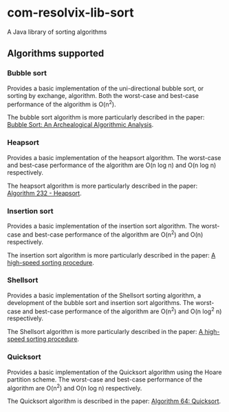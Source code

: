 # com-resolvix-lib-sort

A Java library of sorting algorithms

## Algorithms supported

### Bubble sort

Provides a basic implementation of the uni-directional bubble sort, or sorting
by exchange, algorithm. Both the worst-case and best-case performance of the
algorithm is O(n<sup>2</sup>).

The bubble sort algorithm is more particularly described in the paper: 
[Bubble Sort: An Archealogical Algorithmic Analysis](https://users.cs.duke.edu/~ola/bubble/bubble.pdf).

### Heapsort

Provides a basic implementation of the heapsort algorithm. The worst-case and
best-case performance of the algorithm are O(n log n) and O(n log n)
respectively.

The heapsort algorithm is more particularly described in the paper:
[Algorithm 232 - Heapsort](https://doi.org/10.1145%2F512274.512284).

### Insertion sort

Provides a basic implementation of the insertion sort algorithm. The worst-case
and best-case performance of the algorithm are O(n<sup>2</sup>) and O(n)
respectively.

The insertion sort algorithm is more particularly described in the paper:
[A high-speed sorting procedure](https://dl.acm.org/doi/10.1145/366947.366957).

### Shellsort

Provides a basic implementation of the Shellsort sorting algorithm, a
development of the bubble sort and insertion sort algorithms. The worst-case
and best-case performance of the algorithm are O(n<sup>2</sup>) and
O(n log<sup>2</sup> n) respectively.

The Shellsort algorithm is more particularly described in the paper:
[A high-speed sorting procedure](https://dl.acm.org/doi/10.1145/368370.368387).

### Quicksort

Provides a basic implementation of the Quicksort algorithm using the Hoare
partition scheme. The worst-case and best-case performance of the algorithm
are O(n<sup>2</sup>) and O(n log n) respectively.

The Quicksort algorithm is described in the paper:
[Algorithm 64: Quicksort](https://dl.acm.org/doi/pdf/10.1145/366622.366644).

